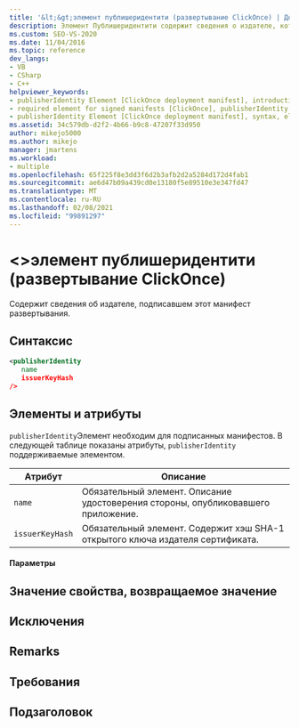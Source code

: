 ```yaml
---
title: '&lt;&gt;элемент публишеридентити (развертывание ClickOnce) | Документация Майкрософт'
description: Элемент Публишеридентити содержит сведения о издателе, который подписал манифест развертывания. Элемент необходим для подписанных манифестов.
ms.custom: SEO-VS-2020
ms.date: 11/04/2016
ms.topic: reference
dev_langs:
- VB
- CSharp
- C++
helpviewer_keywords:
- publisherIdentity Element [ClickOnce deployment manifest], introduction
- required element for signed manifests [ClickOnce], publisherIdentity Element
- publisherIdentity Element [ClickOnce deployment manifest], syntax, elements, and attributes
ms.assetid: 34c579db-d2f2-4b66-b9c8-47207f33d950
author: mikejo5000
ms.author: mikejo
manager: jmartens
ms.workload:
- multiple
ms.openlocfilehash: 65f225f8e3dd3f6d2b3afb2d2a5284d172d4fab1
ms.sourcegitcommit: ae6d47b09a439cd0e13180f5e89510e3e347fd47
ms.translationtype: MT
ms.contentlocale: ru-RU
ms.lasthandoff: 02/08/2021
ms.locfileid: "99891297"
---
```

# <a name="ltpublisheridentitygt-element-clickonce-deployment"></a>&lt;&gt;элемент публишеридентити (развертывание ClickOnce)
Содержит сведения об издателе, подписавшем этот манифест развертывания.

## <a name="syntax"></a>Синтаксис

```xml
<publisherIdentity
   name
   issuerKeyHash
/>
```

## <a name="elements-and-attributes"></a>Элементы и атрибуты
 `publisherIdentity`Элемент необходим для подписанных манифестов. В следующей таблице показаны атрибуты, `publisherIdentity` поддерживаемые элементом.

|Атрибут|Описание|
|---------------|-----------------|
|`name`|Обязательный элемент. Описание удостоверения стороны, опубликовавшего приложение.|
|`issuerKeyHash`|Обязательный элемент. Содержит хэш SHA-1 открытого ключа издателя сертификата.|

#### <a name="parameters"></a>Параметры

## <a name="property-valuereturn-value"></a>Значение свойства, возвращаемое значение

## <a name="exceptions"></a>Исключения

## <a name="remarks"></a>Remarks

## <a name="requirements"></a>Требования

## <a name="subhead"></a>Подзаголовок